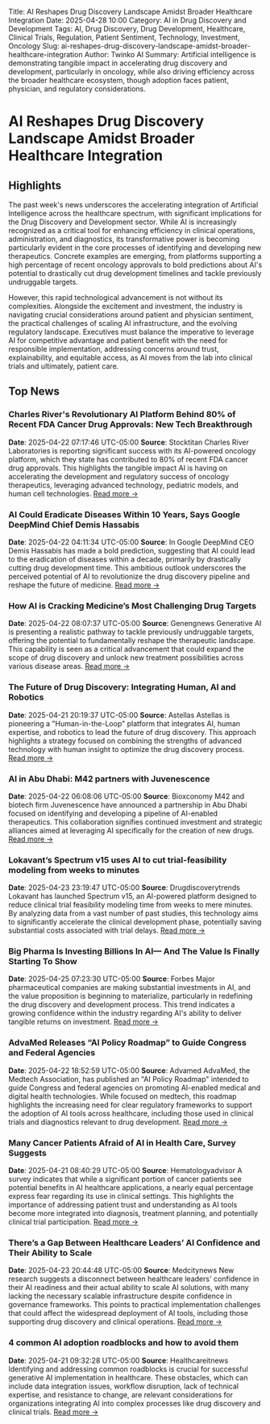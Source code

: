 Title: AI Reshapes Drug Discovery Landscape Amidst Broader Healthcare Integration
Date: 2025-04-28 10:00
Category: AI in Drug Discovery and Development
Tags: AI, Drug Discovery, Drug Development, Healthcare, Clinical Trials, Regulation, Patient Sentiment, Technology, Investment, Oncology
Slug: ai-reshapes-drug-discovery-landscape-amidst-broader-healthcare-integration
Author: Twinko AI
Summary: Artificial intelligence is demonstrating tangible impact in accelerating drug discovery and development, particularly in oncology, while also driving efficiency across the broader healthcare ecosystem, though adoption faces patient, physician, and regulatory considerations.

# AI Reshapes Drug Discovery Landscape Amidst Broader Healthcare Integration

## Highlights

The past week's news underscores the accelerating integration of Artificial Intelligence across the healthcare spectrum, with significant implications for the Drug Discovery and Development sector. While AI is increasingly recognized as a critical tool for enhancing efficiency in clinical operations, administration, and diagnostics, its transformative power is becoming particularly evident in the core processes of identifying and developing new therapeutics. Concrete examples are emerging, from platforms supporting a high percentage of recent oncology approvals to bold predictions about AI's potential to drastically cut drug development timelines and tackle previously undruggable targets.

However, this rapid technological advancement is not without its complexities. Alongside the excitement and investment, the industry is navigating crucial considerations around patient and physician sentiment, the practical challenges of scaling AI infrastructure, and the evolving regulatory landscape. Executives must balance the imperative to leverage AI for competitive advantage and patient benefit with the need for responsible implementation, addressing concerns around trust, explainability, and equitable access, as AI moves from the lab into clinical trials and ultimately, patient care.

## Top News

### Charles River's Revolutionary AI Platform Behind 80% of Recent FDA Cancer Drug Approvals: New Tech Breakthrough

**Date**: 2025-04-22 07:17:46 UTC-05:00 **Source**: Stocktitan
Charles River Laboratories is reporting significant success with its AI-powered oncology platform, which they state has contributed to 80% of recent FDA cancer drug approvals. This highlights the tangible impact AI is having on accelerating the development and regulatory success of oncology therapeutics, leveraging advanced technology, pediatric models, and human cell technologies.
[Read more →](https://www.stocktitan.net/news/CRL/charles-river-leverages-advanced-technology-to-expedite-oncology-gph2tko2ejbm.html)

### AI Could Eradicate Diseases Within 10 Years, Says Google DeepMind Chief Demis Hassabis

**Date**: 2025-04-22 04:11:34 UTC-05:00 **Source**: In
Google DeepMind CEO Demis Hassabis has made a bold prediction, suggesting that AI could lead to the eradication of diseases within a decade, primarily by drastically cutting drug development time. This ambitious outlook underscores the perceived potential of AI to revolutionize the drug discovery pipeline and reshape the future of medicine.
[Read more →](https://in.mashable.com/tech/93052/ai-could-eradicate-diseases-within-10-years-says-google-deepmind-chief-demis-hassabis)

### How AI is Cracking Medicine’s Most Challenging Drug Targets

**Date**: 2025-04-22 08:07:37 UTC-05:00 **Source**: Genengnews
Generative AI is presenting a realistic pathway to tackle previously undruggable targets, offering the potential to fundamentally reshape the therapeutic landscape. This capability is seen as a critical advancement that could expand the scope of drug discovery and unlock new treatment possibilities across various disease areas.
[Read more →](https://www.genengnews.com/topics/artificial-intelligence/how-ai-is-cracking-medicines-most-challenging-drug-targets/)

### The Future of Drug Discovery: Integrating Human, AI and Robotics

**Date**: 2025-04-21 20:19:37 UTC-05:00 **Source**: Astellas
Astellas is pioneering a "Human-in-the-Loop" platform that integrates AI, human expertise, and robotics to lead the future of drug discovery. This approach highlights a strategy focused on combining the strengths of advanced technology with human insight to optimize the drug discovery process.
[Read more →](https://www.astellas.com/en/stories/ai-drug-discovery)

### AI in Abu Dhabi: M42 partners with Juvenescence

**Date**: 2025-04-22 06:08:06 UTC-05:00 **Source**: Bioxconomy
M42 and biotech firm Juvenescence have announced a partnership in Abu Dhabi focused on identifying and developing a pipeline of AI-enabled therapeutics. This collaboration signifies continued investment and strategic alliances aimed at leveraging AI specifically for the creation of new drugs.
[Read more →](https://www.bioxconomy.com/partnering/ai-in-abu-dhabi-m42-partners-with-juvenescence)

### Lokavant’s Spectrum v15 uses AI to cut trial-feasibility modeling from weeks to minutes

**Date**: 2025-04-23 23:19:47 UTC-05:00 **Source**: Drugdiscoverytrends
Lokavant has launched Spectrum v15, an AI-powered platform designed to reduce clinical trial feasibility modeling time from weeks to mere minutes. By analyzing data from a vast number of past studies, this technology aims to significantly accelerate the clinical development phase, potentially saving substantial costs associated with trial delays.
[Read more →](https://www.drugdiscoverytrends.com/lokavants-spectrum-v15-uses-ai-to-cut-trial-feasibility-modeling-from-weeks-to-minutes/)

### Big Pharma Is Investing Billions In AI— And The Value Is Finally Starting To Show

**Date**: 2025-04-25 07:23:30 UTC-05:00 **Source**: Forbes
Major pharmaceutical companies are making substantial investments in AI, and the value proposition is beginning to materialize, particularly in redefining the drug discovery and development process. This trend indicates a growing confidence within the industry regarding AI's ability to deliver tangible returns on investment.
[Read more →](https://www.forbes.com/sites/saibala/2025/04/25/big-pharma-is-investing-billions-in-ai--and-the-value-is-finally-starting-to-show/)

### AdvaMed Releases “AI Policy Roadmap” to Guide Congress and Federal Agencies

**Date**: 2025-04-22 18:52:59 UTC-05:00 **Source**: Advamed
AdvaMed, the Medtech Association, has published an "AI Policy Roadmap" intended to guide Congress and federal agencies on promoting AI-enabled medical and digital health technologies. While focused on medtech, this roadmap highlights the increasing need for clear regulatory frameworks to support the adoption of AI tools across healthcare, including those used in clinical trials and diagnostics relevant to drug development.
[Read more →](https://www.advamed.org/industry-updates/news/advamed-releases-ai-policy-roadmap-to-guide-congress-and-federal-agencies/)

### Many Cancer Patients Afraid of AI in Health Care, Survey Suggests

**Date**: 2025-04-21 08:40:29 UTC-05:00 **Source**: Hematologyadvisor
A survey indicates that while a significant portion of cancer patients see potential benefits in AI healthcare applications, a nearly equal percentage express fear regarding its use in clinical settings. This highlights the importance of addressing patient trust and understanding as AI tools become more integrated into diagnosis, treatment planning, and potentially clinical trial participation.
[Read more →](https://www.hematologyadvisor.com/news/many-cancer-patients-afraid-of-ai-in-health-care-survey-suggests/)

### There’s a Gap Between Healthcare Leaders’ AI Confidence and Their Ability to Scale

**Date**: 2025-04-23 20:44:48 UTC-05:00 **Source**: Medcitynews
New research suggests a disconnect between healthcare leaders' confidence in their AI readiness and their actual ability to scale AI solutions, with many lacking the necessary scalable infrastructure despite confidence in governance frameworks. This points to practical implementation challenges that could affect the widespread deployment of AI tools, including those supporting drug discovery and clinical operations.
[Read more →](https://medcitynews.com/2025/04/healthcare-ai-technology-2/)

### 4 common AI adoption roadblocks and how to avoid them

**Date**: 2025-04-21 09:32:28 UTC-05:00 **Source**: Healthcareitnews
Identifying and addressing common roadblocks is crucial for successful generative AI implementation in healthcare. These obstacles, which can include data integration issues, workflow disruption, lack of technical expertise, and resistance to change, are relevant considerations for organizations integrating AI into complex processes like drug discovery and clinical trials.
[Read more →](https://www.healthcareitnews.com/news/4-common-ai-adoption-roadblocks-and-how-avoid-them)